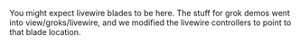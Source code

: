 You might expect livewire blades to be here. The stuff for 
grok demos went into view/groks/livewire, and we modified
the livewire controllers to point to that blade location.

